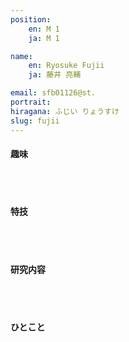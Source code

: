 ```yaml
---
position:
    en: M 1
    ja: M 1

name:
    en: Ryosuke Fujii 
    ja: 藤井 亮輔

email: sfb01126@st.
portrait: 
hiragana: ふじい りょうすけ
slug: fujii
---
```


#### 趣味

<br><br>

#### 特技

<br><br>

#### 研究内容

<br><br>

#### ひとこと

<br><br>
